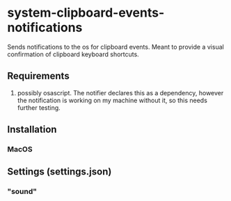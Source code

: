 # system-clipboard-events-notifications
Sends notifications to the os for clipboard events. Meant to provide a visual confirmation of clipboard keyboard shortcuts.

## Requirements
1. possibly osascript. The notifier declares this as a dependency, however the notification is working on my machine without it, so this needs further testing.

## Installation

### MacOS

## Settings (settings.json)
### "sound"
